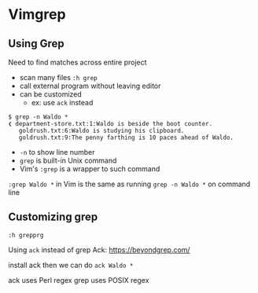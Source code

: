 # Vimgrep

## Using Grep
Need to find matches across entire project
- scan many files
`:h grep`
- call external program without leaving editor
- can be customized 
  - ex: use `ack` instead

```
$ grep -n Waldo *
❮ department-store.txt:1:Waldo is beside the boot counter.
   goldrush.txt:6:Waldo is studying his clipboard.
   goldrush.txt:9:The penny farthing is 10 paces ahead of Waldo.
 ```
 - `-n` to show line number
- `grep` is built-in Unix command
- Vim's `:grep` is a wrapper to such command

`:grep Waldo *` in Vim is the same as running `grep -n Waldo *` on command line

## Customizing grep
`:h grepprg`

Using `ack` instead of grep
Ack:
https://beyondgrep.com/

install ack
then we can do `ack Waldo *`

ack uses Perl regex
grep uses POSIX regex
